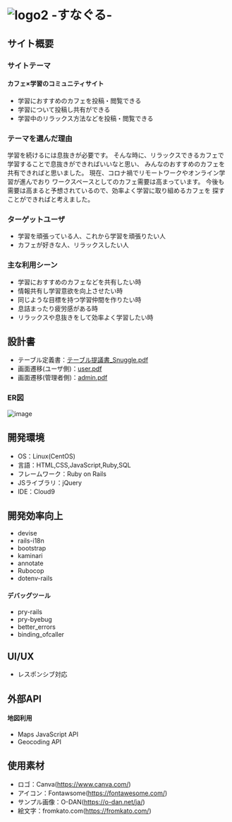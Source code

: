 # ![logo2](https://user-images.githubusercontent.com/106650955/186106765-ef446621-e77c-448a-b9ab-e534e2b1f50a.svg) -すなぐる-

## サイト概要
### サイトテーマ
#### カフェ×学習のコミュニティサイト
* 学習におすすめのカフェを投稿・閲覧できる
* 学習について投稿し共有ができる
* 学習中のリラックス方法などを投稿・閲覧できる

### テーマを選んだ理由
学習を続けるには息抜きが必要です。
そんな時に、リラックスできるカフェで学習することで息抜きができればいいなと思い、
みんなのおすすめのカフェを共有できればと思いました。
現在、コロナ禍でリモートワークやオンライン学習が進んでおり
ワークスペースとしてのカフェ需要は高まっています。
今後も需要は高まると予想されているので、効率よく学習に取り組めるカフェを
探すことができればと考えました。

### ターゲットユーザ
* 学習を頑張っている人、これから学習を頑張りたい人
* カフェが好きな人、リラックスしたい人

### 主な利用シーン
* 学習におすすめのカフェなどを共有したい時
* 情報共有し学習意欲を向上させたい時
* 同じような目標を持つ学習仲間を作りたい時
* 息詰まったり疲労感がある時
* リラックスや息抜きをして効率よく学習したい時

## 設計書
- テーブル定義書：[テーブル提議書_Snuggle.pdf](https://github.com/m9795/Snuggle/files/9400606/_Snuggle.pdf)
- 画面遷移(ユーザ側)：[user.pdf](https://github.com/m9795/Snuggle/files/9399592/user.pdf)
- 画面遷移(管理者側)：[admin.pdf](https://github.com/m9795/Snuggle/files/9399593/admin.pdf)

### ER図
![image](https://user-images.githubusercontent.com/106650955/186106482-6d2870c2-4f24-4b84-8f39-cd81a0d89491.png)

## 開発環境
- OS：Linux(CentOS)
- 言語：HTML,CSS,JavaScript,Ruby,SQL
- フレームワーク：Ruby on Rails
- JSライブラリ：jQuery
- IDE：Cloud9

## 開発効率向上
- devise
- rails-i18n
- bootstrap
- kaminari
- annotate
- Rubocop
- dotenv-rails

#### デバッグツール
- pry-rails
- pry-byebug
- better_errors
- binding_ofcaller

## UI/UX
- レスポンシブ対応

## 外部API
#### 地図利用
- Maps JavaScript API
- Geocoding API

## 使用素材
- ロゴ：Canva(https://www.canva.com/)
- アイコン：Fontawsome(https://fontawesome.com/)
- サンプル画像：O-DAN(https://o-dan.net/ja/)
- 絵文字：fromkato.com(https://fromkato.com/)
